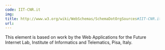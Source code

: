 ```yaml
---
code: IIT-CNR.it
img:
title: http://www.w3.org/wiki/WebSchemas/SchemaDotOrgSources#IIT-CNR.it
url:
---
```

This element is based on work by the Web Applications for the Future Internet Lab, Institute of Informatics and Telematics, Pisa, Italy.
